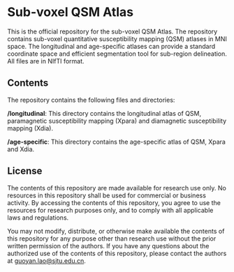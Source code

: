 # Sub-voxel QSM Atlas

This is the official repository for the sub-voxel QSM Atlas. The repository contains sub-voxel quantitative susceptibility mapping (QSM) atlases in MNI space. The longitudinal and age-specific atlases can provide a standard coordinate space and efficient segmentation tool for sub-region delineation. All files are in NIfTI format.

## Contents
The repository contains the following files and directories:

**/longitudinal**: This directory contains the longitudinal atlas of QSM, paramagnetic susceptibility mapping (Xpara) and diamagnetic susceptibility mapping (Xdia).

**/age-specific**: This directory contains the age-specific atlas of QSM, Xpara and Xdia.

## License
The contents of this repository are made available for research use only. No resources in this repository shall be used for commercial or business activity. By accessing the contents of this repository, you agree to use the resources for research purposes only, and to comply with all applicable laws and regulations.

You may not modify, distribute, or otherwise make available the contents of this repository for any purpose other than research use without the prior written permission of the authors. If you have any questions about the authorized use of the contents of this repository, please contact the authors at guoyan.lao@sjtu.edu.cn.

